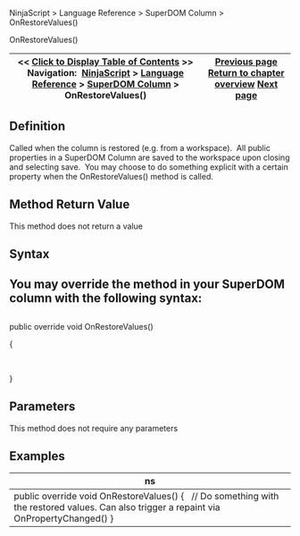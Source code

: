 ﻿
NinjaScript \> Language Reference \> SuperDOM Column \> OnRestoreValues()

OnRestoreValues()

| \<\< [Click to Display Table of Contents](onrestorevalues.md) \>\> **Navigation:**     [NinjaScript](ninjascript-1.md) \> [Language Reference](language_reference_wip-1.md) \> [SuperDOM Column](superdom_column-1.md) \> OnRestoreValues() | [Previous page](superdomcolumn_onrender-1.md) [Return to chapter overview](superdom_column-1.md) [Next page](sharpdx_sdk_reference-1.md) |
| --- | --- |
## Definition
Called when the column is restored (e.g. from a workspace).  All public properties in a SuperDOM Column are saved to the workspace upon closing and selecting save.  You may choose to do something explicit with a certain property when the OnRestoreValues() method is called.
 
## Method Return Value
This method does not return a value
 
## Syntax
## You may override the method in your SuperDOM column with the following syntax:
## 
public override void OnRestoreValues()  

{  

     

}
## 
## Parameters
This method does not require any parameters
## 
## Examples

| ns |
| --- |
| public override void OnRestoreValues() {    // Do something with the restored values. Can also trigger a repaint via OnPropertyChanged() } |
